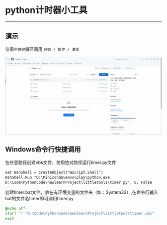 # python计时器小工具
***

## 演示
仅需`` 空格键 ``循环调用 ``开始 / 暂停 / 清零 ``

<img src=".\yanshi.gif">

## Windows命令行快捷调用
在任意路径创建vbs文件，使用绝对路径运行timer.py文件
```vbs
Set WshShell = CreateObject("WScript.Shell")
WshShell.Run "D:\Miniconda\envs\play\python.exe D:\Code\PythonCode\newlearnProject\littletools\timer.py", 0, False
```

创建timer.bat文件，放在有环境变量的文件夹（如：System32）,在命令行输入bat的文件名timer即可调用timer.py
```bat
@echo off
start "" "D:\Code\PythonCode\newlearnProject\littletools\timer.vbs"
exit
```
